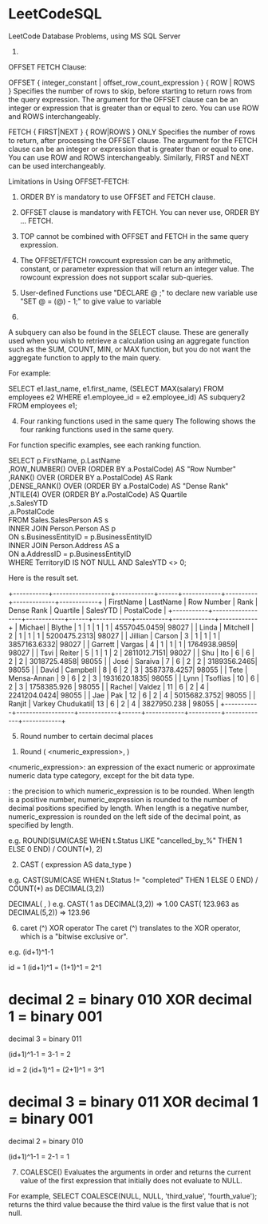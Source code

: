 # LeetCodeSQL
LeetCode Database Problems, using MS SQL Server

1.
OFFSET FETCH Clause:

OFFSET { integer_constant | offset_row_count_expression } { ROW | ROWS }
  Specifies the number of rows to skip, before starting to return rows from the query expression. 
  The argument for the OFFSET clause can be an integer or expression that is greater than or equal to zero. 
  You can use ROW and ROWS interchangeably.

FETCH { FIRST|NEXT } <rowcount expression> { ROW|ROWS } ONLY
  Specifies the number of rows to return, after processing the OFFSET clause. 
  The argument for the FETCH clause can be an integer or expression that is greater than or equal to one. 
  You can use ROW and ROWS interchangeably.
  Similarly, FIRST and NEXT can be used interchangeably.

Limitations in Using OFFSET-FETCH:
1. ORDER BY is mandatory to use OFFSET and FETCH clause.
2. OFFSET clause is mandatory with FETCH. You can never use, ORDER BY … FETCH.
3. TOP cannot be combined with OFFSET and FETCH in the same query expression.
4. The OFFSET/FETCH rowcount expression can be any arithmetic, constant, or parameter expression that will return an integer value. 
   The rowcount expression does not support scalar sub-queries.


2. User-defined Functions
use "DECLARE @<variable-name> <variable-type>;" to declare new variable
use "SET @<variable-name> = (@<another-variable-name>) - 1;" to give value to variable


3. 
A subquery can also be found in the SELECT clause. 
These are generally used when you wish to retrieve a calculation using an aggregate function such as the SUM, COUNT, MIN, or MAX function, 
but you do not want the aggregate function to apply to the main query.

For example:

SELECT e1.last_name, e1.first_name,
  (SELECT MAX(salary)
   FROM employees e2
   WHERE e1.employee_id = e2.employee_id) AS subquery2
FROM employees e1;


4. Four ranking functions used in the same query
The following shows the four ranking functions used in the same query. 

For function specific examples, see each ranking function.

SELECT p.FirstName, p.LastName  
    ,ROW_NUMBER() OVER (ORDER BY a.PostalCode) AS "Row Number"  
    ,RANK() OVER (ORDER BY a.PostalCode) AS Rank  
    ,DENSE_RANK() OVER (ORDER BY a.PostalCode) AS "Dense Rank"  
    ,NTILE(4) OVER (ORDER BY a.PostalCode) AS Quartile  
    ,s.SalesYTD  
    ,a.PostalCode  
FROM Sales.SalesPerson AS s   
    INNER JOIN Person.Person AS p   
        ON s.BusinessEntityID = p.BusinessEntityID  
    INNER JOIN Person.Address AS a   
        ON a.AddressID = p.BusinessEntityID  
WHERE TerritoryID IS NOT NULL AND SalesYTD <> 0;  


Here is the result set.

+-----------+------------------+------------+------+------------+----------+-------------+------------+
| FirstName |     LastName     | Row Number | Rank | Dense Rank | Quartile |  SalesYTD   | PostalCode |
+-----------+------------------+------------+------+------------+----------+-------------+------------+
| Michael	  | Blythe	         | 1	        | 1	   | 1	        | 1        | 4557045.0459| 98027      |
| Linda     | Mitchell         | 2          | 1    | 1          | 1        | 5200475.2313| 98027      |
| Jillian   | Carson           | 3          | 1    | 1          | 1        | 3857163.6332| 98027      |
| Garrett   | Vargas           | 4          | 1    | 1          | 1        | 1764938.9859| 98027      |
| Tsvi      | Reiter           | 5          | 1    | 1          | 2        | 2811012.7151| 98027      |
| Shu       | Ito              | 6          | 6    | 2          | 2        | 3018725.4858| 98055      |
| José      | Saraiva          | 7          | 6    | 2          | 2        | 3189356.2465| 98055      |
| David     | Campbell         | 8          | 6    | 2          | 3        | 3587378.4257| 98055      |
| Tete      | Mensa-Annan      | 9          | 6    | 2          | 3        | 1931620.1835| 98055      |
| Lynn      | Tsoflias         | 10         | 6    | 2          | 3        | 1758385.926 | 98055      |
| Rachel    | Valdez           | 11         | 6    | 2          | 4        | 2241204.0424| 98055      |
| Jae       | Pak              | 12         | 6    | 2          | 4        | 5015682.3752| 98055      |
| Ranjit    | Varkey Chudukatil| 13         | 6    | 2          | 4        | 3827950.238 | 98055      |
+-----------+------------------+------------+------+------------+----------+-------------+------------+


5. Round number to certain decimal places

1) Round ( <numeric_expression>, <length> )
  
  <numeric_expression>:
    an expression of the exact numeric or approximate numeric data type category, except for the bit data type.
  
  <length>:
    the precision to which numeric_expression is to be rounded. 
   When length is a positive number, numeric_expression is rounded to the number of decimal positions specified by length. 
   When length is a negative number, numeric_expression is rounded on the left side of the decimal point, as specified by length.

 e.g.
    ROUND(SUM(CASE WHEN t.Status LIKE "cancelled_by_%" THEN 1 ELSE 0 END) / COUNT(*), 2)

2) CAST ( expression AS data_type )
  
  e.g.
    CAST(SUM(CASE WHEN t.Status != "completed" THEN 1 ELSE 0 END) / COUNT(*) as DECIMAL(3,2))
    
  DECIMAL( <total-length>, <decimal-length> )
    e.g.
      CAST( 1 as DECIMAL(3,2))  => 1.00
      CAST( 123.963 as DECIMAL(5,2))  => 123.96
    

6. caret (^) XOR operator
The caret (^) translates to the XOR operator, which is a "bitwise exclusive or".

e.g. (id+1)^1-1

id = 1
(id+1)^1 = (1+1)^1 = 2^1

decimal 2 = binary 010
XOR
decimal 1 = binary 001
=
decimal 3 = binary 011

(id+1)^1-1 = 3-1 = 2

id = 2
(id+1)^1 = (2+1)^1 = 3^1

decimal 3 = binary 011
XOR
decimal 1 = binary 001
=
decimal 2 = binary 010

(id+1)^1-1 = 2-1 = 1


7. COALESCE()
Evaluates the arguments in order and returns the current value of the first expression that initially does not evaluate to NULL. 

For example, SELECT COALESCE(NULL, NULL, 'third_value', 'fourth_value'); 
returns the third value because the third value is the first value that is not null.

